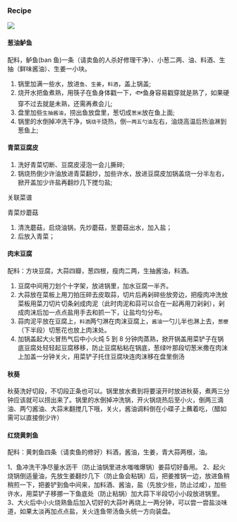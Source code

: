 <!--
abbrlink: r9nfe1zq
-->

### Recipe

![](http://with.muyunyun.cn/5ec7ed84857ab45413f82b1c2da5e4e4.jpg)

#### 葱油鲈鱼

配料，鲈鱼(ban 鱼)一条（请卖鱼的人杀好修理干净）、小葱二两、油、料酒、生抽（鲜味酱油）、生姜一小块。

1. 锅里加满一些水，放进`鱼`、`生姜`，`料酒`，盖上锅盖;
2. 烧开水把鱼煮熟，用筷子在鱼身体戳一下，🐟鱼身容易戳穿就是熟了，如果硬穿不过去就是未熟，还需再煮会儿;
3. 盘里加些`生抽酱油`，捞出鱼放盘里，葱切成`葱米`放在鱼上面;
4. 锅里的水倒掉冲洗干净，`锅烧干`烧热，倒`一两五勺油`左右，油烧高温后热油淋到葱鱼上;

#### 青菜豆腐皮

1. 洗好青菜切断、豆腐皮浸泡一会儿撕碎;
2. 锅烧热倒少许油放进青菜翻炒，加些许水，放进豆腐皮加锅盖烧一分半左右，掀开盖加少许盐再翻炒几下搅匀盐;

关联菜谱

青菜炒蘑菇

1. 清洗蘑菇，启烧油锅，先炒蘑菇，至蘑菇出水，加入盐；
2. 后放入青菜；

#### 肉末豆腐

配料：方块豆腐，大蒜四瓣，葱四根，瘦肉二两，生抽酱油，料酒。

1. 豆腐中间用刀划个十字架，放进锅里，加水豆腐一半齐。
2. 大蒜放在菜板上用刀拍压碎去皮取蒜，切片后再剁碎些放旁边，把瘦肉冲洗放菜板用菜刀切片切条剁成肉泥（此时肉泥和蒜可以合在一起再用刀剁剁），剁成肉沫后加一点点盐用手去和抓一下，让盐均匀分布。
3. 蒜肉泥平放在豆腐上，`料酒`两勺淋在肉沫豆腐上，`酱油`一勺儿半也淋上去，`葱梗`（下半段）切葱花也放上肉沫处。
4. 加锅盖起大火冒热气后中小火炖 5 到 8 分钟肉蒸熟，掀开锅盖用菜铲子在锅底豆腐处轻轻起豆腐移移，防止豆腐粘粘在锅底，葱绿叶那段切葱米撒在肉沫上加盖一分钟关火，用菜铲子托住豆腐块连肉沫移在盘里倒汤

#### 秋葵

秋葵洗好切段，不切段正条也可以。锅里放水煮到将要滚开时放进秋葵，煮两三分钟应该就可以捞出来了。锅里的水倒掉冲洗锅，开火锅烧热后至小火，倒两三滴油、两勺酱油、大蒜末翻搅几下哦，关火，酱油调料倒在小碟子上蘸着吃，（醋如需可以直接倒少许）

#### 红烧黄刺鱼

配料：黄刺鱼四条（请卖鱼的修好）料酒，酱油，生姜，青大蒜两根，油。

1、鱼冲洗干净尽量水沥干（防止油锅里进水嗤嗤爆锅）姜蒜切好备用。
2、起火烧锅倒适量油，先放生姜翻炒几下（防止鱼会粘锅）后，把姜推锅一边，放进鱼稍稍煎一下，把姜铲到鱼中间来，加料酒、酱油，盐（先放少些，防止过咸），加些许水，用菜铲子移挪一下鱼底处（防止粘锅）加大蒜下半段切小小段放进锅里。
3、大火后中小火烧熟鱼后加入切好的大蒜叶再烧上一两分钟，可以尝一尝盐淡味道，如果太淡再加点点盐，关火连鱼带汤鱼头统一方向装盘。